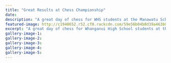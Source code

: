 ```yaml
---
title: "Great Results at Chess Championship"
date: 
description: "A great day of chess for WHS students at the Manawatu School Pupil Chess Championship..."
featured-image: http://c1940652.r52.cf0.rackcdn.com/59e56b04b8d39a463b000386/Chess-emblem.jpg
excerpt: "A great day of chess for Whanganui High School students at the Manawatu School Pupil Chess Championship, which was held on Wednesday 27 September at the Fielding Civic Centre in Feilding."
gallery-image-1: 
gallery-image-2: 
gallery-image-3: 
gallery-image-4: 
gallery-image-5: 
---
```

